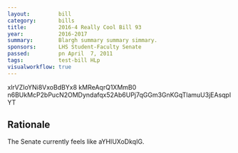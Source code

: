 ```yaml
---
layout:         bill
category:       bills
title:          2016-4 Really Cool Bill 93
year:           2016-2017
summary:        Blargh summary summary simmary.
sponsors:       LHS Student-Faculty Senate
passed:         pn April  7, 2011
tags:           test-bill HLp
visualworkflow: true
---
```



xlrVZIoYNi8VxoBdBYx8 kMReAqrQ1XMmB0 n6BUkMcP2bPucN2OMDyndafqx52Ab6UPj7qGGm3GnKGqTlamuU3jEAsqplYT 




Rationale
---------
The Senate currently feels like aYHIUXoDkqIG.
